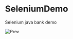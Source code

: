 # SeleniumDemo
 Selenium java bank demo


![Prev](https://github.com/PrzemyDev/SeleniumDemo/assets/101277573/fc994fec-e617-487f-a4b6-0824e4d92033)
